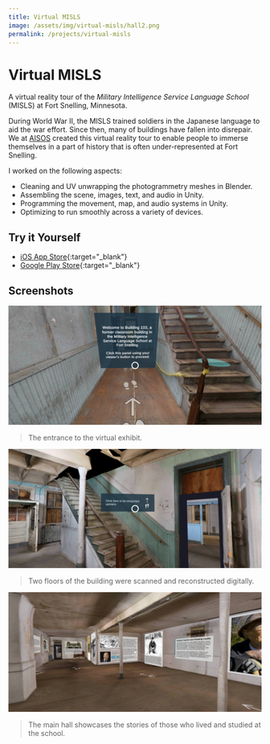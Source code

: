 ```yaml
---
title: Virtual MISLS
image: /assets/img/virtual-misls/hall2.png
permalink: /projects/virtual-misls
---
```


# Virtual MISLS

A virtual reality tour of the *Military Intelligence Service Language School* (MISLS) at Fort Snelling, Minnesota.

During World War II, the MISLS trained soldiers in the Japanese language to aid the war effort. Since then, many of buildings have fallen into disrepair. We at [AISOS](http://aisos.umn.edu/) created this virtual reality tour to enable people to immerse themselves in a part of history that is often under-represented at Fort Snelling.

I worked on the following aspects:
- Cleaning and UV unwrapping the photogrammetry meshes in Blender.
- Assembling the scene, images, text, and audio in Unity.
- Programming the movement, map, and audio systems in Unity.
- Optimizing to run smoothly across a variety of devices.

## Try it Yourself

- [iOS App Store](https://apps.apple.com/us/app/id1434870165){:target="_blank"}
- [Google Play Store](https://play.google.com/store/apps/details?id=com.aisos.virtualmisls){:target="_blank"}

## Screenshots

![entrance](/assets/img/virtual-misls/entrance.png)
> The entrance to the virtual exhibit.

![upstairss](/assets/img/virtual-misls/upstairs.png)
> Two floors of the building were scanned and reconstructed digitally.

![hall](/assets/img/virtual-misls/hall.png)
> The main hall showcases the stories of those who lived and studied at the school.
